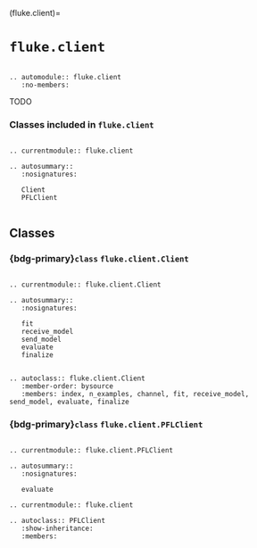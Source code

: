 (fluke.client)=

# ``fluke.client``

```{eval-rst}

.. automodule:: fluke.client
   :no-members:

```

TODO

<h3>

Classes included in ``fluke.client``

</h3>

```{eval-rst}

.. currentmodule:: fluke.client

.. autosummary::
   :nosignatures:

   Client
   PFLClient
   
```

## Classes

<h3>

{bdg-primary}`class` ``fluke.client.Client``

</h3>


```{eval-rst}

.. currentmodule:: fluke.client.Client

.. autosummary:: 
   :nosignatures:

   fit
   receive_model
   send_model
   evaluate
   finalize
```

```{eval-rst}

.. autoclass:: fluke.client.Client
   :member-order: bysource
   :members: index, n_examples, channel, fit, receive_model, send_model, evaluate, finalize

```

<h3>

{bdg-primary}`class` ``fluke.client.PFLClient``

</h3>


```{eval-rst}

.. currentmodule:: fluke.client.PFLClient

.. autosummary:: 
   :nosignatures:

   evaluate

.. currentmodule:: fluke.client

.. autoclass:: PFLClient
   :show-inheritance:
   :members:

```